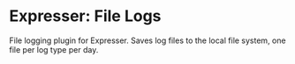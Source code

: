 # Expresser: File Logs

File logging plugin for Expresser. Saves log files to the local file system, one file per log type per day.
